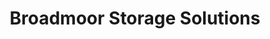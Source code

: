 ---
title: "Broadmoor Storage Solutions"
url: /pasco/broadmoor-storage-solutions/
shop: storage rental
---